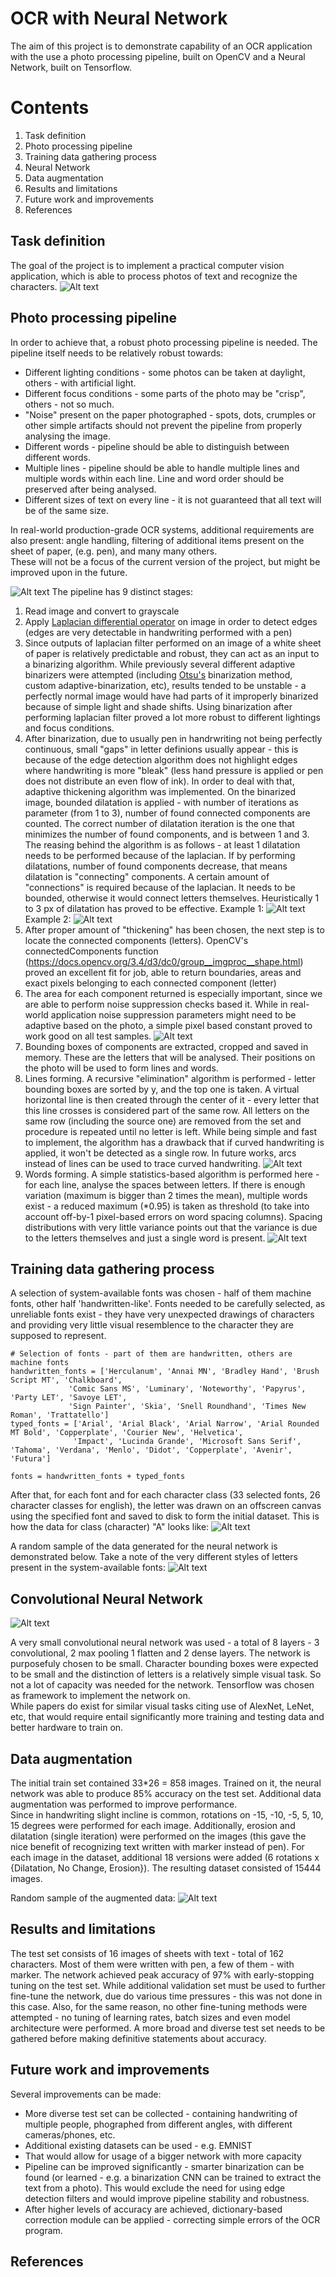 # OCR with Neural Network
The aim of this project is to demonstrate capability of an OCR application with the use a photo processing pipeline, built on OpenCV and a Neural Network, built on Tensorflow.

# Contents
1. Task definition
2. Photo processing pipeline
3. Training data gathering process
4. Neural Network
6. Data augmentation
7. Results and limitations
7. Future work and improvements
8. References


## Task definition
The goal of the project is to implement a practical computer vision application, which is able to process photos of text and recognize the characters. 
![Alt text](readme_goal.png "Goal")

## Photo processing pipeline
In order to achieve that, a robust photo processing pipeline is needed. The pipeline itself needs to be relatively robust towards:
- Different lighting conditions - some photos can be taken at daylight, others - with artificial light.
- Different focus conditions - some parts of the photo may be "crisp", others - not so much.
- "Noise" present on the paper photographed - spots, dots, crumples or other simple artifacts should not prevent the pipeline from properly analysing the image.
- Different words - pipeline should be able to distinguish between different words.
- Multiple lines - pipeline should be able to handle multiple lines and multiple words within each line. Line and word order should be preserved after being analysed.
- Different sizes of text on every line - it is not guaranteed that all text will be of the same size.

In real-world production-grade OCR systems, additional requirements are also present: angle handling, filtering of additional items present on the sheet of paper, (e.g. pen), and many many others.   
These will not be a focus of the current version of the project, but might be improved upon in the future.  

  
![Alt text](readme_pipeline.png "Pipeline")
The pipeline has 9 distinct stages:
1. Read image and convert to grayscale
2. Apply [Laplacian differential operator](https://en.wikipedia.org/wiki/Laplace_operator) on image in order to detect edges (edges are very detectable in handwriting performed with a pen)
3. Since outputs of laplacian filter performed on an image of a white sheet of paper is relatively predictable and robust, they can act as an input to a binarizing algorithm. While previously several different adaptive binarizers were attempted (including [Otsu's](https://en.wikipedia.org/wiki/Otsu%27s_method) binarization method, custom adaptive-binarization, etc), results tended to be unstable - a perfectly normal image would have had parts of it improperly binarized because of simple light and shade shifts. Using binarization after performing laplacian filter proved a lot more robust to different lightings and focus conditions.
4. After binarization, due to usually pen in handrwriting not being perfectly continuous, small "gaps" in letter definions usually appear - this is because of the edge detection algorithm does not highlight edges where handwriting is more "bleak" (less hand pressure is applied or pen does not distribute an even flow of ink). In order to deal with that, adaptive thickening algorithm was implemented. On the binarized image, bounded dilatation is applied - with number of iterations as parameter (from 1 to 3), number of found connected components are counted. The correct number of dilatation iteration is the one that minimizes the number of found components, and is between 1 and 3. The reasing behind the algorithm is as follows - at least 1 dilatation needs to be performed because of the laplacian. If by performing dilatations, number of found components decrease, that means dilatation is "connecting" components. A certain amount of "connections" is required because of the laplacian. It needs to be bounded, otherwise it would connect letters themselves. Heuristically 1 to 3 px of dilatation has proved to be effective.
Example 1:
![Alt text](readme_pipeline2.png "Pipeline")
Example 2:
![Alt text](readme_pipeline3.png "Pipeline")
5. After proper amount of "thickening" has been chosen, the next step is to locate the connected components (letters). OpenCV's connectedComponents function (https://docs.opencv.org/3.4/d3/dc0/group__imgproc__shape.html) proved an excellent fit for job, able to return boundaries, areas and exact pixels belonging to each connected component (letter)
6. The area for each component returned is especially important, since we are able to perform noise suppression checks based it. While in real-world application noise suppression parameters might need to be adaptive based on the photo, a simple pixel based constant proved to work good on all test samples.
![Alt text](readme_pipeline4.png "Pipeline")
7. Bounding boxes of components are extracted, cropped and saved in memory. These are the letters that will be analysed. Their positions on the photo will be used to form lines and words.
8. Lines forming. A recursive "elimination" algorithm is performed - letter bounding boxes are sorted by y, and the top one is taken. A virtual horizontal line is then created through the center of it - every letter that this line crosses is considered part of the same row. All letters on the same row (including the source one) are removed from the set and procedure is repeated until no letter is left. While being simple and fast to implement, the algorithm has a drawback that if curved handwriting is applied, it won't be detected as a single row. In future works, arcs instead of lines can be used to trace curved handwriting.
 ![Alt text](readme_pipeline5.png "Pipeline")
9. Words forming. A simple statistics-based algorithm is performed here - for each line, analyse the spaces between letters. If there is enough variation (maximum is bigger than 2 times the mean), multiple words exist - a reduced maximum (*0.95) is taken as threshold (to take into account off-by-1 pixel-based errors on word spacing columns). Spacing distributions with very little variance points out that the variance is due to the letters themselves and just a single word is present.
 ![Alt text](readme_pipeline6.png "Pipeline")

## Training data gathering process
A selection of system-available fonts was chosen - half of them machine fonts, other half 'handwritten-like'. Fonts needed to be carefully selected, as unreliable fonts exist - they have very unexpected drawings of characters and providing very little visual resemblence to the character they are supposed to represent.
```commandline
# Selection of fonts - part of them are handwritten, others are machine fonts
handwritten_fonts = ['Herculanum', 'Annai MN', 'Bradley Hand', 'Brush Script MT', 'Chalkboard',
             'Comic Sans MS', 'Luminary', 'Noteworthy', 'Papyrus', 'Party LET', 'Savoye LET', 
             'Sign Painter', 'Skia', 'Snell Roundhand', 'Times New Roman', 'Trattatello']
typed_fonts = ['Arial', 'Arial Black', 'Arial Narrow', 'Arial Rounded MT Bold', 'Copperplate', 'Courier New', 'Helvetica',
              'Impact', 'Lucinda Grande', 'Microsoft Sans Serif', 'Tahoma', 'Verdana', 'Menlo', 'Didot', 'Copperplate', 'Avenir', 'Futura']

fonts = handwritten_fonts + typed_fonts 
```

After that, for each font and for each character class (33 selected fonts, 26 character classes for english), the letter was drawn on an offscreen canvas using the specified font and saved to disk to form the initial dataset.
This is how the data for class (character) "A" looks like:
 ![Alt text](readme_data1.png "Sample of class A")

A random sample of the data generated for the neural network is demonstrated below. Take a note of the very different styles of letters present in the system-available fonts:
 ![Alt text](readme_data2.png "Random data sample")

## Convolutional Neural Network
 ![Alt text](readme_nn1.png "Conv NN")

A very small convolutional neural network was used - a total of 8 layers - 3 convolutional, 2 max pooling 1 flatten and 2 dense layers.
The network is purposefuly chosen to be small. Character bounding boxes were expected to be small and the distinction of letters is a relatively simple visual task. So not a lot of capacity was needed for the network. 
Tensorflow was chosen as framework to implement the network on.   
While papers do exist for similar visual tasks citing use of AlexNet, LeNet, etc, that would require entail significantly more training and testing data and better hardware to train on.

## Data augmentation
The initial train set contained 33*26 = 858 images. Trained on it, the neural network was able to produce 85% accuracy on the test set.
Additional data augmentation was performed to improve performance.   
Since in handwriting slight incline is common, rotations on -15, -10, -5, 5, 10, 15 degrees were performed for each image.
Additionally, erosion and dilatation (single iteration) were performed on the images (this gave the nice benefit of recognizing text written with marker instead of pen).
For each image in the dataset, additional 18 versions were added (6 rotations x {Dilatation, No Change, Erosion}).
The resulting dataset consisted of 15444 images.

Random sample of the augmented data:
 ![Alt text](readme_augmented1.png "Conv NN")

## Results and limitations
The test set consists of 16 images of sheets with text - total of 162 characters.
Most of them were written with pen, a few of them - with marker.
The network achieved peak accuracy of 97% with early-stopping tuning on the test set.
While additional validation set must be used to further fine-tune the network, due do various time pressures - this was not done in this case. Also, for the same reason, no other fine-tuning methods were attempted - no tuning of learning rates, batch sizes and even model architecture were performed.
A more broad and diverse test set needs to be gathered before making definitive statements about accuracy. 

## Future work and improvements
Several improvements can be made:
- More diverse test set can be collected - containing handwriting of multiple people, phographed from different angles, with different cameras/phones, etc.
- Additional existing datasets can be used - e.g. EMNIST
- That would allow for usage of a bigger network with more capacity
- Pipeline can be improved significantly - smarter binarization can be found (or learned - e.g. a binarization CNN can be trained to extract the text from a photo). This would exclude the need for using edge detection filters and would improve pipeline stability and robustness.
- After higher levels of accuracy are achieved, dictionary-based correction module can be applied - correcting simple errors of the OCR program.

## References


